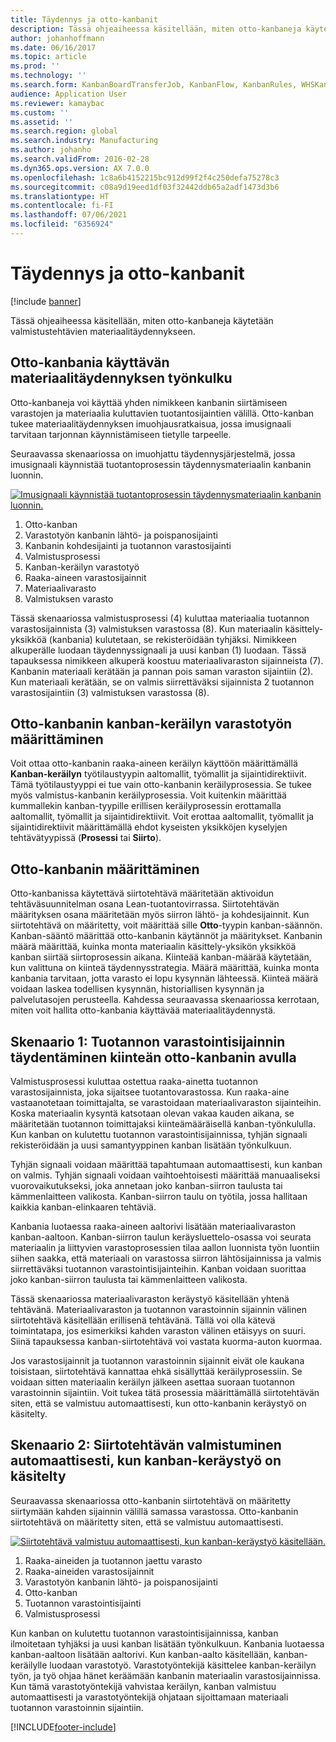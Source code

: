 ```yaml
---
title: Täydennys ja otto-kanbanit
description: Tässä ohjeaiheessa käsitellään, miten otto-kanbaneja käytetään valmistustehtävien materiaalitäydennykseen.
author: johanhoffmann
ms.date: 06/16/2017
ms.topic: article
ms.prod: ''
ms.technology: ''
ms.search.form: KanbanBoardTransferJob, KanbanFlow, KanbanRules, WHSKanbanWaveTable, WHSKanbanWaveTableListPage
audience: Application User
ms.reviewer: kamaybac
ms.custom: ''
ms.assetid: ''
ms.search.region: global
ms.search.industry: Manufacturing
ms.author: johanho
ms.search.validFrom: 2016-02-28
ms.dyn365.ops.version: AX 7.0.0
ms.openlocfilehash: 1c8a6b4152215bc912d99f2f4c250defa75278c3
ms.sourcegitcommit: c08a9d19eed1df03f32442ddb65a2adf1473d3b6
ms.translationtype: HT
ms.contentlocale: fi-FI
ms.lasthandoff: 07/06/2021
ms.locfileid: "6356924"
---
```

# <a name="replenishment-with-withdrawal-kanbans"></a>Täydennys ja otto-kanbanit

[!include [banner](../includes/banner.md)]

Tässä ohjeaiheessa käsitellään, miten otto-kanbaneja käytetään valmistustehtävien materiaalitäydennykseen.

## <a name="workflow-for-material-replenishment-that-uses-the-withdrawal-kanban"></a>Otto-kanbania käyttävän materiaalitäydennyksen työnkulku

Otto-kanbaneja voi käyttää yhden nimikkeen kanbanin siirtämiseen varastojen ja materiaalia kuluttavien tuotantosijaintien välillä. Otto-kanban tukee materiaalitäydennyksen imuohjausratkaisua, jossa imusignaali tarvitaan tarjonnan käynnistämiseen tietylle tarpeelle. 

Seuraavassa skenaariossa on imuohjattu täydennysjärjestelmä, jossa imusignaali käynnistää tuotantoprosessin täydennysmateriaalin kanbanin luonnin. 

[![Imusignaali käynnistää tuotantoprosessin täydennysmateriaalin kanbanin luonnin.](./media/material-replenishment-with-withdrawal-kanban.png)](./media/material-replenishment-with-withdrawal-kanban.png)

1.  Otto-kanban
2.  Varastotyön kanbanin lähtö- ja poispanosijainti
3.  Kanbanin kohdesijainti ja tuotannon varastosijainti
4.  Valmistusprosessi
5.  Kanban-keräilyn varastotyö
6.  Raaka-aineen varastosijainnit
7.  Materiaalivarasto
8.  Valmistuksen varasto

Tässä skenaariossa valmistusprosessi (4) kuluttaa materiaalia tuotannon varastosijainnista (3) valmistuksen varastossa (8). Kun materiaalin käsittely-yksikköä (kanbania) kulutetaan, se rekisteröidään tyhjäksi. Nimikkeen alkuperälle luodaan täydennyssignaali ja uusi kanban (1) luodaan. Tässä tapauksessa nimikkeen alkuperä koostuu materiaalivaraston sijainneista (7). Kanbanin materiaali kerätään ja pannan pois saman varaston sijaintiin (2). Kun materiaali kerätään, se on valmis siirrettäväksi sijainnista 2 tuotannon varastosijaintiin (3) valmistuksen varastossa (8).

## <a name="configure-warehouse-work-for-kanban-picking-for-the-withdrawal-kanban"></a>Otto-kanbanin kanban-keräilyn varastotyön määrittäminen

Voit ottaa otto-kanbanin raaka-aineen keräilyn käyttöön määrittämällä **Kanban-keräilyn** työtilaustyypin aaltomallit, työmallit ja sijaintidirektiivit. Tämä työtilaustyyppi ei tue vain otto-kanbanin keräilyprosessia. Se tukee myös valmistus-kanbanin keräilyprosessia. Voit kuitenkin määrittää kummallekin kanban-tyypille erillisen keräilyprosessin erottamalla aaltomallit, työmallit ja sijaintidirektiivit. Voit erottaa aaltomallit, työmallit ja sijaintidirektiivit määrittämällä ehdot kyseisten yksikköjen kyselyjen tehtävätyypissä (**Prosessi** tai **Siirto**).

## <a name="configure-the-withdrawal-kanban"></a>Otto-kanbanin määrittäminen

Otto-kanbanissa käytettävä siirtotehtävä määritetään aktivoidun tehtäväsuunnitelman osana Lean-tuotantovirrassa. Siirtotehtävän määrityksen osana määritetään myös siirron lähtö- ja kohdesijainnit. Kun siirtotehtävä on määritetty, voit määrittää sille **Otto**-tyypin kanban-säännön. Kanban-sääntö määrittää otto-kanbanin käytännöt ja määritykset. Kanbanin määrä määrittää, kuinka monta materiaalin käsittely-yksikön yksikköä kanban siirtää siirtoprosessin aikana. Kiinteää kanban-määrää käytetään, kun valittuna on kiinteä täydennysstrategia. Määrä määrittää, kuinka monta kanbania tarvitaan, jotta varasto ei lopu kysynnän lähteessä. Kiinteä määrä voidaan laskea todellisen kysynnän, historiallisen kysynnän ja palvelutasojen perusteella. Kahdessa seuraavassa skenaariossa kerrotaan, miten voit hallita otto-kanbania käyttävää materiaalitäydennystä.

## <a name="scenario-1-replenish-a-production-input-location-by-using-a-fixed-withdrawal-kanban"></a>Skenaario 1: Tuotannon varastointisijainnin täydentäminen kiinteän otto-kanbanin avulla

Valmistusprosessi kuluttaa ostettua raaka-ainetta tuotannon varastosijainnista, joka sijaitsee tuotantovarastossa. Kun raaka-aine vastaanotetaan toimittajalta, se varastoidaan materiaalivaraston sijainteihin. Koska materiaalin kysyntä katsotaan olevan vakaa kauden aikana, se määritetään tuotannon toimittajaksi kiinteämääräisellä kanban-työnkululla. Kun kanban on kulutettu tuotannon varastointisijainnissa, tyhjän signaali rekisteröidään ja uusi samantyyppinen kanban lisätään työnkulkuun. 

Tyhjän signaali voidaan määrittää tapahtumaan automaattisesti, kun kanban on valmis. Tyhjän signaali voidaan vaihtoehtoisesti määrittää manuaaliseksi vuorovaikutukseksi, joka annetaan joko kanban-siirron taulusta tai kämmenlaitteen valikosta. Kanban-siirron taulu on työtila, jossa hallitaan kaikkia kanban-elinkaaren tehtäviä. 

Kanbania luotaessa raaka-aineen aaltorivi lisätään materiaalivaraston kanban-aaltoon. Kanban-siirron taulun keräysluettelo-osassa voi seurata materiaalin ja liittyvien varastoprosessien tilaa aallon luonnista työn luontiin siihen saakka, että materiaali on varastossa siirron lähtösijainnissa ja valmis siirrettäväksi tuotannon varastointisijainteihin. Kanban voidaan suorittaa joko kanban-siirron taulusta tai kämmenlaitteen valikosta. 

Tässä skenaariossa materiaalivaraston keräystyö käsitellään yhtenä tehtävänä. Materiaalivaraston ja tuotannon varastoinnin sijainnin välinen siirtotehtävä käsitellään erillisenä tehtävänä. Tällä voi olla kätevä toimintatapa, jos esimerkiksi kahden varaston välinen etäisyys on suuri. Siinä tapauksessa kanban-siirtotehtävä voi vastata kuorma-auton kuormaa. 

Jos varastosijainnit ja tuotannon varastoinnin sijainnit eivät ole kaukana toisistaan, siirtotehtävä kannattaa ehkä sisällyttää keräilyprosessiin. Se voidaan sitten materiaalin keräilyn jälkeen asettaa suoraan tuotannon varastoinnin sijaintiin. Voit tukea tätä prosessia määrittämällä siirtotehtävän siten, että se valmistuu automaattisesti, kun otto-kanbanin keräystyö on käsitelty.

## <a name="scenario-2-automatically-complete-the-transfer-activity-when-kanban-picking-work-is-processed"></a>Skenaario 2: Siirtotehtävän valmistuminen automaattisesti, kun kanban-keräystyö on käsitelty

Seuraavassa skenaariossa otto-kanbanin siirtotehtävä on määritetty siirtymään kahden sijainnin välillä samassa varastossa. Otto-kanbanin siirtotehtävä on määritetty siten, että se valmistuu automaattisesti. 

[![Siirtotehtävä valmistuu automaattisesti, kun kanban-keräystyö käsitellään.](./media/transfer-activities-when-processing-kanban-picking.png)](./media/transfer-activities-when-processing-kanban-picking.png)

1.  Raaka-aineiden ja tuotannon jaettu varasto
2.  Raaka-aineiden varastosijainnit
3.  Varastotyön kanbanin lähtö- ja poispanosijainti
4.  Otto-kanban
5.  Tuotannon varastointisijainti
6.  Valmistusprosessi

Kun kanban on kulutettu tuotannon varastointisijainnissa, kanban ilmoitetaan tyhjäksi ja uusi kanban lisätään työnkulkuun. Kanbania luotaessa kanban-aaltoon lisätään aaltorivi. Kun kanban-aalto käsitellään, kanban-keräilylle luodaan varastotyö. Varastotyöntekijä käsittelee kanban-keräilyn työn, ja työ ohjaa hänet keräämään kanbanin materiaalin varastosijainnissa. Kun tämä varastotyöntekijä vahvistaa keräilyn, kanban valmistuu automaattisesti ja varastotyöntekijä ohjataan sijoittamaan materiaali tuotannon varastoinnin sijaintiin.



[!INCLUDE[footer-include](../../includes/footer-banner.md)]